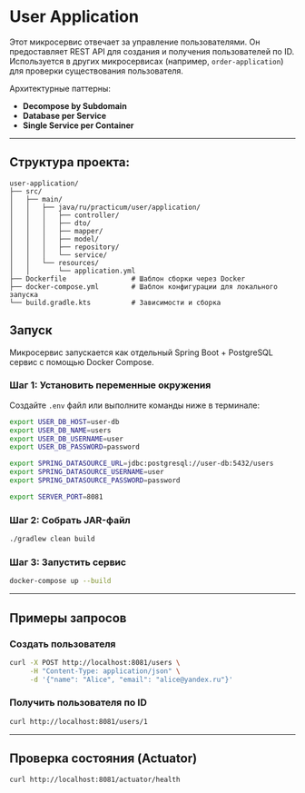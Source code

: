 # User Application

Этот микросервис отвечает за управление пользователями. Он предоставляет REST API для создания и получения пользователей по ID. Используется в других микросервисах (например, `order-application`) для проверки существования пользователя.

Архитектурные паттерны:

- **Decompose by Subdomain**
- **Database per Service**
- **Single Service per Container**

---
## Структура проекта:
```
user-application/
├── src/
│   ├── main/
│   │   ├── java/ru/practicum/user/application/
│   │   │   ├── controller/
│   │   │   ├── dto/
│   │   │   ├── mapper/
│   │   │   ├── model/
│   │   │   ├── repository/
│   │   │   └── service/
│   │   └── resources/
│   │       └── application.yml
├── Dockerfile                # Шаблон сборки через Docker
├── docker-compose.yml        # Шаблон конфигурации для локального запуска
└── build.gradle.kts          # Зависимости и сборка
```
## Запуск

Микросервис запускается как отдельный Spring Boot + PostgreSQL сервис с помощью Docker Compose.

### Шаг 1: Установить переменные окружения

Создайте `.env` файл или выполните команды ниже в терминале:

```bash
export USER_DB_HOST=user-db
export USER_DB_NAME=users
export USER_DB_USERNAME=user
export USER_DB_PASSWORD=password

export SPRING_DATASOURCE_URL=jdbc:postgresql://user-db:5432/users
export SPRING_DATASOURCE_USERNAME=user
export SPRING_DATASOURCE_PASSWORD=password

export SERVER_PORT=8081
```

### Шаг 2: Собрать JAR-файл

```bash
./gradlew clean build
```

### Шаг 3: Запустить сервис

```bash
docker-compose up --build
```

---

## Примеры запросов

### Создать пользователя

```bash
curl -X POST http://localhost:8081/users \
     -H "Content-Type: application/json" \
     -d '{"name": "Alice", "email": "alice@yandex.ru"}'
```

### Получить пользователя по ID

```bash
curl http://localhost:8081/users/1
```

---

## Проверка состояния (Actuator)

```bash
curl http://localhost:8081/actuator/health
```
